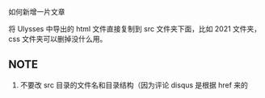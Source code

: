 如何新增一片文章

将 Ulysses 中导出的 html 文件直接复制到 src 文件夹下面，比如 2021 文件夹，css 文件夹可以删掉没什么用。

## NOTE

1. 不要改 src 目录的文件名和目录结构（因为评论 disqus 是根据 href 来的
